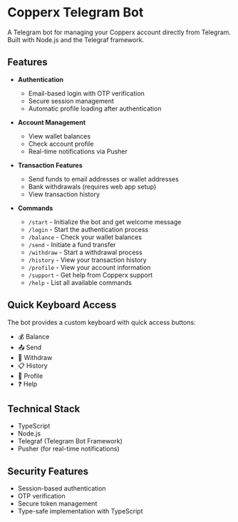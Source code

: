 # Copperx Telegram Bot

A Telegram bot for managing your Copperx account directly from Telegram. Built with Node.js and the Telegraf framework.

## Features

- **Authentication**
  - Email-based login with OTP verification
  - Secure session management
  - Automatic profile loading after authentication

- **Account Management**
  - View wallet balances
  - Check account profile
  - Real-time notifications via Pusher

- **Transaction Features**
  - Send funds to email addresses or wallet addresses
  - Bank withdrawals (requires web app setup)
  - View transaction history

- **Commands**
  - `/start` - Initialize the bot and get welcome message
  - `/login` - Start the authentication process
  - `/balance` - Check your wallet balances
  - `/send` - Initiate a fund transfer
  - `/withdraw` - Start a withdrawal process
  - `/history` - View your transaction history
  - `/profile` - View your account information
  - `/support` - Get help from Copperx support
  - `/help` - List all available commands

## Quick Keyboard Access

The bot provides a custom keyboard with quick access buttons:
- 💰 Balance
- 📤 Send
- 🏦 Withdraw
- 📋 History
- 👤 Profile
- ❓ Help

## Technical Stack

- TypeScript
- Node.js
- Telegraf (Telegram Bot Framework)
- Pusher (for real-time notifications)

## Security Features

- Session-based authentication
- OTP verification
- Secure token management
- Type-safe implementation with TypeScript


